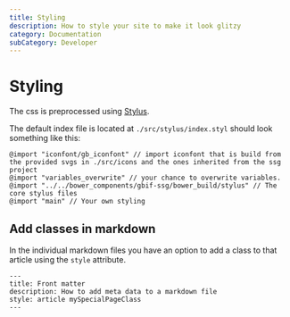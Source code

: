 ```yaml
---
title: Styling
description: How to style your site to make it look glitzy
category: Documentation
subCategory: Developer
---
```


# Styling

The css is preprocessed using [Stylus](http://stylus-lang.com/).

The default index file is located at `./src/stylus/index.styl` should look something like this:

```
@import "iconfont/gb_iconfont" // import iconfont that is build from the provided svgs in ./src/icons and the ones inherited from the ssg project
@import "variables_overwrite" // your chance to overwrite variables.
@import "../../bower_components/gbif-ssg/bower_build/stylus" // The core stylus files
@import "main" // Your own styling

```

## Add classes in markdown
In the individual markdown files you have an option to add a class to that article using the `style` attribute.
 

```
---
title: Front matter
description: How to add meta data to a markdown file
style: article mySpecialPageClass
---
```

